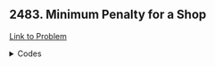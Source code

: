 <h2>2483. Minimum Penalty for a Shop</h2>

[Link to Problem](https://leetcode.com/problems/minimum-penalty-for-a-shop/description/)

<details><summary>Codes</summary>

```java

public class LC2483 {
    public int bestClosingTime(String customers) {
        int n = customers.length();
        int[] suffix = new int[n];

        suffix[n - 1] = customers.charAt(n - 1) == 'Y' ? 1 : 0;
        for (int i = n - 2; i >= 0; i--) {
            suffix[i] = suffix[i + 1] + (customers.charAt(i) == 'Y' ? 1 : 0);
        }

        int min_penalty = (int) 1e9, answer = -1, closed_shops = 0;
        for (int i = 0; i < n; i++) {
            int penalty = closed_shops + suffix[i];
            if (penalty < min_penalty) {
                min_penalty = penalty;
                answer = i;
            }

            closed_shops += customers.charAt(i) == 'N' ? 1 : 0;
        }

        if (closed_shops < min_penalty) return n;
        return answer;
    }
}

```

</details>